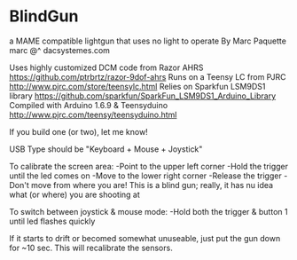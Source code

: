 # BlindGun
a MAME compatible lightgun that uses no light to operate
By Marc Paquette  marc @^ dacsystemes.com

Uses highly customized DCM code from Razor AHRS  https://github.com/ptrbrtz/razor-9dof-ahrs
Runs on a Teensy LC from PJRC http://www.pjrc.com/store/teensylc.html
Relies on Sparkfun LSM9DS1 library https://github.com/sparkfun/SparkFun_LSM9DS1_Arduino_Library
Compiled with Arduino 1.6.9 & Teensyduino http://www.pjrc.com/teensy/teensyduino.html

If you build one (or two), let me know!
 
USB Type should be "Keyboard + Mouse + Joystick"

To calibrate the screen area:
-Point to the upper left corner
-Hold the trigger until the led comes on
-Move to the lower right corner
-Release the trigger
-Don't move from where you are! This is a blind gun; really, it has nu idea what (or where) you are shooting at

To switch between joystick & mouse mode:
-Hold both the trigger & button 1 until led flashes quickly

If it starts to drift or becomed somewhat unuseable, just put the gun down for ~10 sec. This will recalibrate the sensors.
